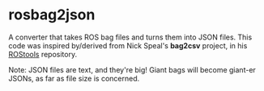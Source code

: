 # rosbag2json
A converter that takes ROS bag files and turns them into JSON files. This code was inspired by/derived from Nick Speal's **bag2csv** project, in his [ROStools](https://github.com/nickspeal/ROStools) repository.

Note: JSON files are text, and they're big! Giant bags will become giant-er JSONs, as far as file size is concerned.